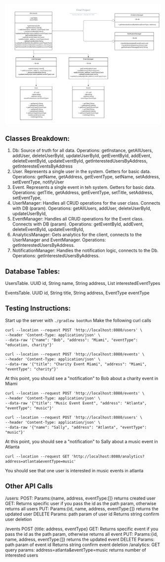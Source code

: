 ![Test Image 3](./FinalProjectUMLDiagram.png)

## Classes Breakdown:
1. Db: Source of truth for all data. Operations: getInstance, getAllUsers, addUser, deleteUserById, updateUserById, getEventById, addEvent, deleteEventById, updateEventById, getInterestedUsersByAddress, getInteresteEventsByAddress
2. User. Represents a single user in the system. Getters for basic data. Operations: getName, getAddress, getEventType, setName, setAddress, setEventType, notifyUser
3. Event. Represents a single event in teh system. Getters for basic data. Operations: getTitle, getAddress, getEventType, setTitle, setAddress, setEventType,
4. UserManager: Handles all CRUD operations for the user class. Connects with DB (param). Operations: getAllUsers, addUser, deleteUserById, updateUserById,
5. EventManager: Handles all CRUD operations for the Event class. Connects with DB (param). Operations: getEventById, addEvent, deleteEventById, updateEventById,
6. AnalyticsManager: Gets analytics for the client, connects to the UserManager and EventManager. Operations: getInterestedUsersByAddress. 
7. NotificationManager: Handles the notification logic, connects to the Db. Operations: getInterestedUsersByAddress. 

## Database Tables:
UsersTable. UUID id, String name, String address, List<EventType> interestedEventTypes

EventsTable. UUID id, String title, String address, EventType eventType

## Testing Instructions:
Start up the server with `./gradlew bootRun`
Make the following curl calls
```
curl --location --request POST 'http://localhost:8080/users' \
--header 'Content-Type: application/json' \
--data-raw '{"name": "Bob", "address": "Miami", "eventType": "education, charity"}'
```
```
curl --location --request POST 'http://localhost:8080/events' \
--header 'Content-Type: application/json' \
--data-raw '{"title": "Charity Event Miami", "address": "Miami", "eventType": "charity"}'
```
At this point, you should see a "notification" to Bob about a charity event in Miami

```
curl --location --request POST 'http://localhost:8080/events' \
--header 'Content-Type: application/json' \
--data-raw '{"title": "Music Event Event", "address": "Atlanta", "eventType": "music"}'
```
```
curl --location --request POST 'http://localhost:8080/users' \
--header 'Content-Type: application/json' \
--data-raw '{"name": "Sally", "address": "Atlanta", "eventType": "music"}'
```
At this point, you should see a "notification" to Sally about a music event in Atlanta

```
curl --location --request GET 'http://localhost:8080/analytics?address=atlanta&eventType=music'
```
You should see that one user is interested in music events in atlanta

## Other API Calls
/users:
    POST:
        Params:{name, address, eventType:[]}
        returns created user
    GET: 
        Returns specific user if you pass the id as the path param, otherwise returns all users
    PUT: 
        Params:{id, name, address, eventType:[]}
        returns the updated user
    DELETE
        Params: path param of user id
        Returns string confirm user deletion 

/events
    POST
        {title: address, eventType}
    GET: 
        Returns specific event if you pass the id as the path param, otherwise returns all event
    PUT: 
    Params:{id, name, address, eventType:[]}
            returns the updated event
    DELETE
            Params: path param of event id
            Returns string confirm event deletion
/analytics:
    GET
        query params: address=atlanta&eventType=music
            returns number of interested users
